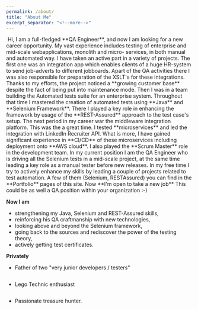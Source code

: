 ```yaml
---
permalink: /about/
title: "About Me"
excerpt_separator: "<!--more-->"
---
```

<!--more-->
<img src="{{ site.url }}{{ site.baseurl }}/assets/images/IMG_5526.JPG" alt="">
<!--more-->
Hi, I am a full-fledged **QA Engineer**, and now I am looking for a new career opportunity. My vast experience includes testing of enterprise and mid-scale webapplications, monolith and micro- services, in both manual and automated way. 
<!--more-->
I have taken an active part in a variety of projects. The first one was an integration app which enables clients of a huge HR-system to send job-adverts to different jobboards. Apart of the QA activities there I was also responsible for preparation of the XSLT's for these integrations. Thanks to my efforts, the project noticed a **growing customer base** despite the fact of being put into maintenance mode.
<!--more-->
Then I was in a team building the Automated tests suite for an enterprise system. Throughout that time I mastered the creation of automated tests using **Java** and **Selenium Framework**. There I played a key role in enhancing the framework by usage of the **REST-Assured** approach to the test case's setup.
<!--more-->
The next period in my career war the middleware integration platform. This was the a great time. I tested **microservices** and led the integration with LinkedIn Recruiter API. What is more, I have gained significant experience in **CI/CD** of these microservices including deployment onto **AWS cloud**. I also played the **Scrum Master** role in the development team.
<!--more-->
In my current position I am the QA Engineer who is driving all the Selenium tests in a mid-scale project, at the same time leading a key role as a manual tester before new releases.
<!--more-->
In my free time I try to actively enhance my skills by leading a couple of projects related to test automation. A few of them (Selenium, RESTAssured) you can find in the **Portfolio** pages of this site.
<!--more-->
Now **I'm open to take a new job** This could be as well a QA position within your organization :-)
<!--more-->

**Now I am**
* strengthening my Java, Selenium and REST-Assured skills, 
* reinforcing his QA craftmanship with new technologies, 
* looking above and beyond the Selenium framework,
* going back to the sources and rediscover the power of the testing theory,
* actively getting test certificates.

<!--more-->
**Privately** 
* Father of two "very junior developers / testers"

<img src="{{ site.url }}{{ site.baseurl }}/assets/images/oni.png" alt="">

<!--more-->
* Lego Technic enthusiast 

<img src="{{ site.url }}{{ site.baseurl }}/assets/images/Mark_4.png" alt="">

<!--more-->
* Passionate treasure hunter.

<img src="{{ site.url }}{{ site.baseurl }}/assets/images/lego _metal_detectorist.jpeg" alt="">
